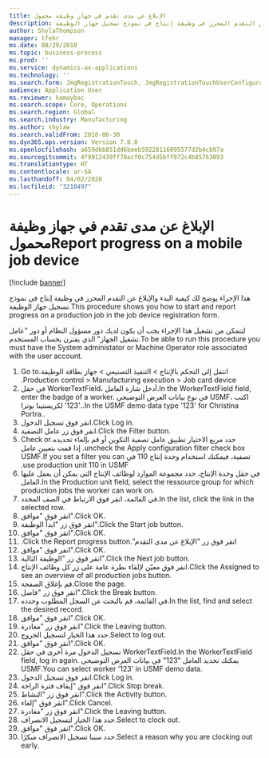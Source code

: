```yaml
---
title: الإبلاغ عن مدى تقدم في جهاز وظيفة محمول
description: هذا الإجراء يوضح لك كيفية البدء والإبلاغ عن التقدم المحرز في وظيفة إنتاج في نموذج تسجيل جهاز الوظيفة.
author: ShylaThompson
manager: tfehr
ms.date: 08/29/2018
ms.topic: business-process
ms.prod: ''
ms.service: dynamics-ax-applications
ms.technology: ''
ms.search.form: JmgRegistrationTouch, JmgRegistrationTouchUserConfiguration, JmgRegistrationTouchStart, JmgRegistrationTouchReportFeedback, JmgRegistrationTouchAssignedJobs, JmgRegistrationTouchBreak, JmgRegistrationTouchLeave, JmgRegistrationTouchIndirectActivity, JmgDialogForm
audience: Application User
ms.reviewer: kamaybac
ms.search.scope: Core, Operations
ms.search.region: Global
ms.search.industry: Manufacturing
ms.author: shylaw
ms.search.validFrom: 2016-06-30
ms.dyn365.ops.version: Version 7.0.0
ms.openlocfilehash: a659dbb851dd6beeb59228116095577d2b4cb97a
ms.sourcegitcommit: 4f9912439ff78acf0c754d5bff972c4b85763093
ms.translationtype: HT
ms.contentlocale: ar-SA
ms.lasthandoff: 04/02/2020
ms.locfileid: "3210497"
---
```

# <a name="report-progress-on-a-mobile-job-device"></a><span data-ttu-id="2d15d-103">الإبلاغ عن مدى تقدم في جهاز وظيفة محمول</span><span class="sxs-lookup"><span data-stu-id="2d15d-103">Report progress on a mobile job device</span></span>

[!include [banner](../../includes/banner.md)]

<span data-ttu-id="2d15d-104">هذا الإجراء يوضح لك كيفية البدء والإبلاغ عن التقدم المحرز في وظيفة إنتاج في نموذج تسجيل جهاز الوظيفة.</span><span class="sxs-lookup"><span data-stu-id="2d15d-104">This procedure shows you how to start and report progress on a production job in the job device registration form.</span></span>



<span data-ttu-id="2d15d-105">لتتمكن من تشغيل هذا الإجراء يجب أن يكون لديك دور مسؤول النظام أو دور "عامل تشغيل الجهاز" الذي يقترن بحساب المستخدم.</span><span class="sxs-lookup"><span data-stu-id="2d15d-105">To be able to run this procedure you must have the System administator or Machine Operator role associated with the user account.</span></span>

1. <span data-ttu-id="2d15d-106">انتقل إلى التحكم بالإنتاج > ‏‫التنفيذ التصنيعي > جهاز بطاقة الوظيفة.</span><span class="sxs-lookup"><span data-stu-id="2d15d-106">Go to Production control > Manufacturing execution > Job card device.</span></span>
2. <span data-ttu-id="2d15d-107">في حقل WorkerTextField، أدخل شارة العامل.</span><span class="sxs-lookup"><span data-stu-id="2d15d-107">In the WorkerTextField field, enter the badge of a worker.</span></span> <span data-ttu-id="2d15d-108">في نوع بيانات العرض التوضيحي USMF، اكتب '123' لكريستينا بوترا..</span><span class="sxs-lookup"><span data-stu-id="2d15d-108">In the USMF demo data type '123' for Christina Portra..</span></span>
3. <span data-ttu-id="2d15d-109">انقر فوق تسجيل الدخول.</span><span class="sxs-lookup"><span data-stu-id="2d15d-109">Click Log in.</span></span>
4. <span data-ttu-id="2d15d-110">انقر فوق زر عامل التصفية.</span><span class="sxs-lookup"><span data-stu-id="2d15d-110">Click the Filter button.</span></span>
5. <span data-ttu-id="2d15d-111">حدد مربع الاختيار ‏‫تطبيق عامل تصفية التكوين أو قم بإلغاء تحديده.</span><span class="sxs-lookup"><span data-stu-id="2d15d-111">Check or uncheck the Apply configuration filter check box.</span></span> <span data-ttu-id="2d15d-112">إذا قمت بتعيين عامل تصفية، فيمكنك استخدام وحدة إنتاج 110 في USMF.</span><span class="sxs-lookup"><span data-stu-id="2d15d-112">If you set a filter you can use production unit 110 in USMF.</span></span>
6. <span data-ttu-id="2d15d-113">في حقل وحدة الإنتاج، حدد مجموعة الموارد لوظائف الإنتاج التي يمكن أن يعمل عليها العامل.</span><span class="sxs-lookup"><span data-stu-id="2d15d-113">In the Production unit field, select the ressource group for which production jobs the worker can work on.</span></span>
7. <span data-ttu-id="2d15d-114">في القائمة، انقر فوق الارتباط في الصف المحدد.</span><span class="sxs-lookup"><span data-stu-id="2d15d-114">In the list, click the link in the selected row.</span></span>
8. <span data-ttu-id="2d15d-115">انقر فوق "موافق".</span><span class="sxs-lookup"><span data-stu-id="2d15d-115">Click OK.</span></span>
9. <span data-ttu-id="2d15d-116">انقر فوق زر "ابدأ الوظيفة".</span><span class="sxs-lookup"><span data-stu-id="2d15d-116">Click the Start job button.</span></span>
10. <span data-ttu-id="2d15d-117">انقر فوق "موافق".</span><span class="sxs-lookup"><span data-stu-id="2d15d-117">Click OK.</span></span>
11. <span data-ttu-id="2d15d-118">انقر فوق زر "‏‫الإبلاغ عن مدى التقدم".</span><span class="sxs-lookup"><span data-stu-id="2d15d-118">Click the Report progress button.</span></span>
12. <span data-ttu-id="2d15d-119">انقر فوق "موافق".</span><span class="sxs-lookup"><span data-stu-id="2d15d-119">Click OK.</span></span>
13. <span data-ttu-id="2d15d-120">انقر فوق زر "الوظيفة التالية".</span><span class="sxs-lookup"><span data-stu-id="2d15d-120">Click the Next job button.</span></span>
14. <span data-ttu-id="2d15d-121">انقر فوق معيّن لإلقاء نظرة عامة على زر كل وظائف الإنتاج.</span><span class="sxs-lookup"><span data-stu-id="2d15d-121">Click the Assigned to see an overview of all production jobs button.</span></span>
15. <span data-ttu-id="2d15d-122">قم بإغلاق الصفحة.</span><span class="sxs-lookup"><span data-stu-id="2d15d-122">Close the page.</span></span>
16. <span data-ttu-id="2d15d-123">انقر فوق زر "فاصل".</span><span class="sxs-lookup"><span data-stu-id="2d15d-123">Click the Break button.</span></span>
17. <span data-ttu-id="2d15d-124">في القائمة، قم بالبحث عن السجل المطلوب وحدده.</span><span class="sxs-lookup"><span data-stu-id="2d15d-124">In the list, find and select the desired record.</span></span>
18. <span data-ttu-id="2d15d-125">انقر فوق "موافق".</span><span class="sxs-lookup"><span data-stu-id="2d15d-125">Click OK.</span></span>
19. <span data-ttu-id="2d15d-126">انقر فوق زر "مغادرة".</span><span class="sxs-lookup"><span data-stu-id="2d15d-126">Click the Leaving button.</span></span>
20. <span data-ttu-id="2d15d-127">حدد هذا الخيار لتسجيل الخروج.</span><span class="sxs-lookup"><span data-stu-id="2d15d-127">Select to log out.</span></span>
21. <span data-ttu-id="2d15d-128">انقر فوق "موافق".</span><span class="sxs-lookup"><span data-stu-id="2d15d-128">Click OK.</span></span>
22. <span data-ttu-id="2d15d-129">تسجيل الدخول مرة أخرى في حقل WorkerTextField.</span><span class="sxs-lookup"><span data-stu-id="2d15d-129">In the WorkerTextField field, log in again.</span></span> <span data-ttu-id="2d15d-130">يمكنك تحديد العامل "123" في بيانات العرض التوضيحي USMF.</span><span class="sxs-lookup"><span data-stu-id="2d15d-130">You can select worker '123' in USMF demo data.</span></span>
23. <span data-ttu-id="2d15d-131">انقر فوق تسجيل الدخول.</span><span class="sxs-lookup"><span data-stu-id="2d15d-131">Click Log in.</span></span>
24. <span data-ttu-id="2d15d-132">انقر فوق "‏‫إيقاف فترة الراحة‬".</span><span class="sxs-lookup"><span data-stu-id="2d15d-132">Click Stop break.</span></span>
25. <span data-ttu-id="2d15d-133">انقر فوق زر "النشاط".</span><span class="sxs-lookup"><span data-stu-id="2d15d-133">Click the Activity button.</span></span>
26. <span data-ttu-id="2d15d-134">انقر فوق "إلغاء".</span><span class="sxs-lookup"><span data-stu-id="2d15d-134">Click Cancel.</span></span>
27. <span data-ttu-id="2d15d-135">انقر فوق زر "مغادرة".</span><span class="sxs-lookup"><span data-stu-id="2d15d-135">Click the Leaving button.</span></span>
28. <span data-ttu-id="2d15d-136">حدد هذا الخيار لتسجيل الانصراف.</span><span class="sxs-lookup"><span data-stu-id="2d15d-136">Select to clock out.</span></span>
29. <span data-ttu-id="2d15d-137">انقر فوق "موافق".</span><span class="sxs-lookup"><span data-stu-id="2d15d-137">Click OK.</span></span>
30. <span data-ttu-id="2d15d-138">حدد سببا تسجيل الانصراف مبكرًا.</span><span class="sxs-lookup"><span data-stu-id="2d15d-138">Select a reason why you are clocking out early.</span></span>

